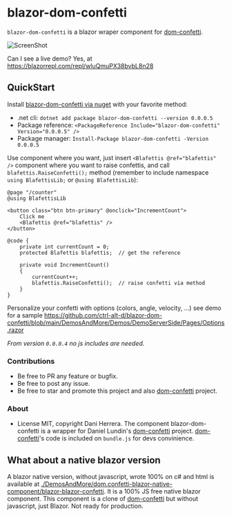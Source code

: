 # blazor-dom-confetti

`blazor-dom-confetti` is a blazor wraper component for [dom-confetti](https://github.com/daniel-lundin/dom-confetti).

![ScreenShot](./DemosAndMore/ScreenShot/i.gif)

Can I see a live demo? Yes, at https://blazorrepl.com/repl/wluQmuPX38bvbL8n28

## QuickStart

Install [blazor-dom-confetti via nuget](https://www.nuget.org/packages/blazor-dom-confetti/) with your favorite method:
   * .net cli: `dotnet add package blazor-dom-confetti --version 0.0.0.5`
   * Package reference: `<PackageReference Include="blazor-dom-confetti" Version="0.0.0.5" />`
   * Package manager: `Install-Package blazor-dom-confetti -Version 0.0.0.5`

Use component where you want, just insert `<Blafettis @ref="blafettis" />` component where you want to raise confettis, and call `blafettis.RaiseConfetti();` method (remember to include namespace `using BlafettisLib;` or `@using BlafettisLib`):

```razor
@page "/counter"
@using BlafettisLib

<button class="btn btn-primary" @onclick="IncrementCount">
    Click me
    <Blafettis @ref="blafettis" />
</button>

@code {
    private int currentCount = 0;
    protected Blafettis blafettis;  // get the reference

    private void IncrementCount()
    {
        currentCount++;
        blafettis.RaiseConfetti();  // raise confetti via method
    }
}
```

Personalize your confetti with options (colors, angle, velocity, ...) see demo for a sample https://github.com/ctrl-alt-d/blazor-dom-confetti/blob/main/DemosAndMore/Demos/DemoServerSide/Pages/Options.razor

_From version `0.0.0.4` no js includes are needed._

### Contributions

* Be free to PR any feature or bugfix.
* Be free to post any issue.
* Be free to star and promote this project and also [dom-confetti](https://github.com/daniel-lundin/dom-confetti) project.

### About

* License MIT, copyright Dani Herrera. The component blazor-dom-confetti is a wrapper for Daniel Lundin's [dom-confetti](https://github.com/daniel-lundin/dom-confetti) project. [dom-confetti](https://github.com/daniel-lundin/dom-confetti)'s code is included on `bundle.js` for devs convinience. 

## What about a native blazor version

A blazor native version, without javascript, wrote 100% on c# and html is available at [./DemosAndMore/dom.confetti-blazor-native-component/blazor-blazor-confetti](./DemosAndMore/dom.confetti-blazor-native-component/blazor-blazor-confetti). It is a 100% JS free native blazor component. This component is a clone of [dom-confetti](https://github.com/daniel-lundin/dom-confetti) but without javascript, just Blazor. Not ready for production.
